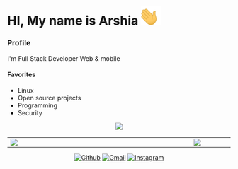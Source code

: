 # HI, My name is Arshia <img width="45" src="https://github.com/sudimuk2017/qwaszx/blob/main/waving_hand.gif">
### Profile

I'm Full Stack Developer Web & mobile 


#### Favorites
* Linux
* Open source projects
* Programming
* Security 

 

<div align="center">

 <img text_alight="midel" height="180em" src="https://github-readme-stats.vercel.app/api?username=ArsecTech&show_icons=true&hide_border=true&&count_private=true&include_all_commits=true" />
 
 <center>
    <table>
        <tr>
            <td>
                <img width="400px" align="left" src="https://github-readme-stats.vercel.app/api?username=ArsecTech&show_icons=true&theme=react&hide_border=true" />
            </td>
            <td>
                <img width="400px" align="left" src="http://github-readme-streak-stats.herokuapp.com?user=ArsecTech&theme=react&hide_border=true" />
            </td>
        </tr>
    </table>
</center>  
 
  
[![Github](https://img.shields.io/badge/GitHub-100000?style=for-the-badge&logo=github&logoColor=white)](https://github.com/Arsec/ArsecTech/) 
[![Gmail](https://img.shields.io/badge/Gmail-D14836?style=for-the-badge&logo=gmail&logoColor=white)](mailto:arshia.ghaffarian003@gmail.com)
[![Instagram](https://img.shields.io/badge/Instagram-E4405F?style=for-the-badge&logo=instagram&logoColor=white)](https://instagram.com/arsectech/)
 


</div>
